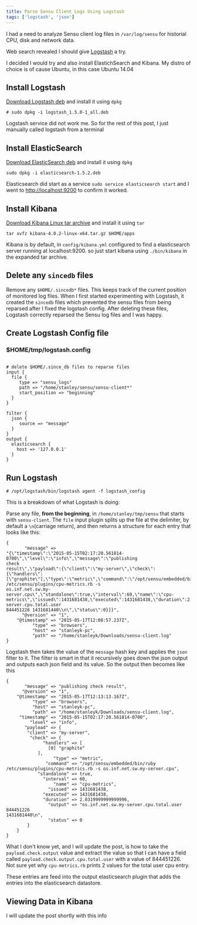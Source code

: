 ```yaml
---
title: Parse Sensu Client Logs Using Logstash
tags: ['logstash', 'json']
---
```


I had a need to analyze Sensu client log files in
``/var/log/sensu`` for historial CPU, disk and network data.

Web search revealed I should give [Logstash]('https://www.elastic.co/products/logstash') a try.

I decided I would try and also install ElastichSearch and Kibana. My distro
of choice is of cause Ubuntu, in this case Ubuntu 14.04

## Install Logstash

[Download Logstash deb]('https://www.elastic.co/downloads/logstash')
and install it using ``dpkg``

```
# sudo dpkg -i logstash_1.5.0-1_all.deb
```

Logstash service did not work me. So for the rest of this post, I just manually
called logstash from a terminal

## Install ElasticSearch

[Download ElasticSearch deb]('https://www.elastic.co/downloads/elasticsearch')
and install it using ``dpkg``

```
sudo dpkg -i elasticsearch-1.5.2.deb
```

Elasticsearch did start as a service ``sudo service elasticsearch start``
and I went to [http://localhost:9200]('http://localhost:9200') to confirm
it worked.

## Install Kibana

[Download Kibana Linux tar archive]('https://www.elastic.co/downloads/kibana')
and install it using ``tar``

```
tar xvfz kibana-4.0.2-linux-x64.tar.gz $HOME/apps
```

Kibana is by default, in ``config/kibana.yml`` configured to find a
elasticsearch server running at localhost:9200. so just start kibana using
``./bin/kibana`` in the expanded tar archive.

## Delete any ``sincedb`` files

Remove any ``$HOME/.sincedb*`` files. This keeps track of the current position
of monitored log files. When I first started experimenting with Logstash, it
created the ``sincedb`` files which prevented the sensu files from being
reparsed after I fixed the logstash config. After deleting these files, Logstash
correctly reparsed the Sensu log files and I was happy.

## Create Logstash Config file

### $HOME/tmp/logstash.config
```

# delete $HOME/.since_db files to reparse files
input {
  file {
     type => "sensu_logs"
     path => "/home/stanley/sensu/sensu-client*"
     start_position => "beginning"
  }
}

filter {
  json {
     source => "message"
  }
}
output {
  elasticsearch {
    host => '127.0.0.1'
  }
}

```

## Run Logstash

```
# /opt/logstash/bin/logstash agent -f logstash_config
```

This is a breakdown of what Logstash is doing:

Parse any file, **from the beginning**,  in ``/home/stanley/tmp/sensu`` that
starts with ``sensu-client``. The ``file`` input plugin splits up the file at
the delimiter, by default a ``\n``(carriage return), and then returns a
structure for each entry that looks like this:


```
{
       "message" =>
"{\"timestamp\":\"2015-05-15T02:17:20.561814-0700\",\"level\":\"info\",\"message\":\"publishing
check
result\",\"payload\":{\"client\":\"my-server\",\"check\":{\"handlers\":[\"graphite\"],\"type\":\"metric\",\"command\":\"/opt/sensu/embedded/bin/ruby
/etc/sensu/plugins/cpu-metrics.rb -s
os.inf.net.sw.my-server.cpu\",\"standalone\":true,\"interval\":60,\"name\":\"cpu-metrics\",\"issued\":1431681438,\"executed\":1431681438,\"duration\":2.0319999999999996,\"output\":\"os.inf.net.sw.my-server.cpu.total.user
844451226 1431681440\\n\",\"status\":0}}}",
      "@version" => "1",
    "@timestamp" => "2015-05-17T12:08:57.237Z",
          "type" => "browsers",
          "host" => "stanleyk-pc",
          "path" => "/home/stanleyk/Downloads/sensu-client.log"
}

```

Logstash then takes the value of the ``message`` hash key and applies the
``json`` filter to it. The filter is smart in that it recursively goes down the
json output and outputs each json field and its value. So the output then
becomes like this

```
{
       "message" => "publishing check result",
      "@version" => "1",
    "@timestamp" => "2015-05-17T12:13:13.167Z",
          "type" => "browsers",
          "host" => "stanleyk-pc",
          "path" => "/home/stanleyk/Downloads/sensu-client.log",
     "timestamp" => "2015-05-15T02:17:20.561814-0700",
         "level" => "info",
       "payload" => {
        "client" => "my-server",
         "check" => {
              "handlers" => [
                [0] "graphite"
            ],
                  "type" => "metric",
               "command" => "/opt/sensu/embedded/bin/ruby
/etc/sensu/plugins/cpu-metrics.rb -s os.inf.net.sw.my-server.cpu",
            "standalone" => true,
              "interval" => 60,
                  "name" => "cpu-metrics",
                "issued" => 1431681438,
              "executed" => 1431681438,
              "duration" => 2.0319999999999996,
                "output" => "os.inf.net.sw.my-server.cpu.total.user 844451226
1431681440\n",
                "status" => 0
        }
    }
}

```

What I don't know yet, and I will update the post, is how to take the
``payload.check.output`` value and extract the value so that I can have a field
called ``payload.check.output.cpu.total.user`` with a value of 844451226. Not
sure yet why ``cpu-metrics.rb`` prints 2 values for the total user cpu entry.

These entries are feed into the output elasticsearch plugin that adds the
entries into the elasticsearch datastore.


## Viewing Data in Kibana

I will update the post shortly with this info
